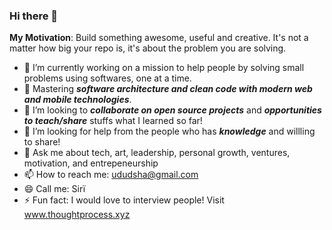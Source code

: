 ### Hi there 👋

**My Motivation**: Build something awesome, useful and creative. It's not a matter how big your repo is, it's about the problem you are solving.

- 🔭 I’m currently working on a mission to help people by solving small problems using softwares, one at a time.
- 🌱 Mastering ***software architecture and clean code with modern web and mobile technologies***. 
- 👯 I’m looking to ***collaborate on open source projects*** and ***opportunities to teach/share*** stuffs what I learned so far!
- 🤔 I’m looking for help from the people who has ***knowledge*** and willling to share!
- 💬 Ask me about tech, art, leadership, personal growth, ventures, motivation, and entrepeneurship
- 📫 How to reach me: ududsha@gmail.com
- 😄 Call me: Sirï
- ⚡ Fun fact: I would love to interview people! Visit www.thoughtprocess.xyz

<!--
**ududsha/ududsha** is a ✨ _special_ ✨ repository because its `README.md` (this file) appears on your GitHub profile.

Here are some ideas to get you started:

- 🔭 I’m currently working on ...
- 🌱 I’m currently learning ...
- 👯 I’m looking to collaborate on ...
- 🤔 I’m looking for help with ...
- 💬 Ask me about ...
- 📫 How to reach me: ...
- 😄 Pronouns: ...
- ⚡ Fun fact: ...
-->
